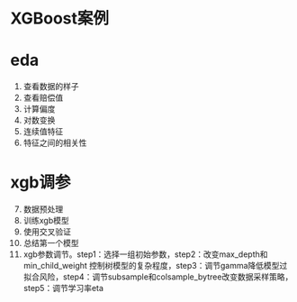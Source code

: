 # XGBoost案例

# eda
1. 查看数据的样子
2. 查看赔偿值
3. 计算偏度
4. 对数变换
5. 连续值特征
6. 特征之间的相关性

# xgb调参
7. 数据预处理
8. 训练xgb模型
9. 使用交叉验证
10. 总结第一个模型
11. xgb参数调节。step1：选择一组初始参数，step2：改变max_depth和min_child_weight 控制树模型的复杂程度，step3：调节gamma降低模型过拟合风险，step4：调节subsample和colsample_bytree改变数据采样策略，step5：调节学习率eta

